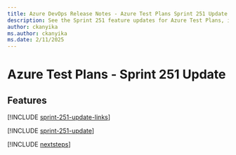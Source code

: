 ```yaml
---
title: Azure DevOps Release Notes - Azure Test Plans Sprint 251 Update
description: See the Sprint 251 feature updates for Azure Test Plans, including next steps.
author: ckanyika
ms.author: ckanyika
ms.date: 2/11/2025
---
```


# Azure Test Plans - Sprint 251 Update

## Features

[!INCLUDE [sprint-251-update-links](../includes/testplans/sprint-251-update-links.md)]

[!INCLUDE [sprint-251-update](../includes/testplans/sprint-251-update.md)]

[!INCLUDE [nextsteps](../includes/nextsteps.md)]